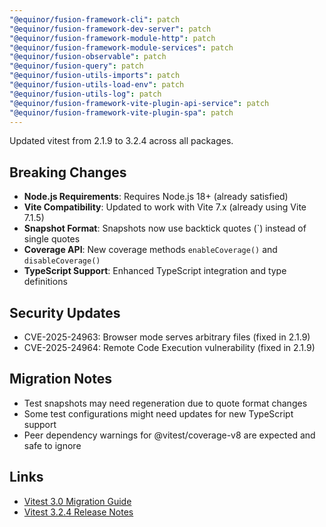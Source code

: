 ```yaml
---
"@equinor/fusion-framework-cli": patch
"@equinor/fusion-framework-dev-server": patch
"@equinor/fusion-framework-module-http": patch
"@equinor/fusion-framework-module-services": patch
"@equinor/fusion-observable": patch
"@equinor/fusion-query": patch
"@equinor/fusion-utils-imports": patch
"@equinor/fusion-utils-load-env": patch
"@equinor/fusion-utils-log": patch
"@equinor/fusion-framework-vite-plugin-api-service": patch
"@equinor/fusion-framework-vite-plugin-spa": patch
---
```


Updated vitest from 2.1.9 to 3.2.4 across all packages.

## Breaking Changes
- **Node.js Requirements**: Requires Node.js 18+ (already satisfied)
- **Vite Compatibility**: Updated to work with Vite 7.x (already using Vite 7.1.5)
- **Snapshot Format**: Snapshots now use backtick quotes (\`) instead of single quotes
- **Coverage API**: New coverage methods `enableCoverage()` and `disableCoverage()`
- **TypeScript Support**: Enhanced TypeScript integration and type definitions

## Security Updates
- CVE-2025-24963: Browser mode serves arbitrary files (fixed in 2.1.9)
- CVE-2025-24964: Remote Code Execution vulnerability (fixed in 2.1.9)

## Migration Notes
- Test snapshots may need regeneration due to quote format changes
- Some test configurations might need updates for new TypeScript support
- Peer dependency warnings for @vitest/coverage-v8 are expected and safe to ignore

## Links
- [Vitest 3.0 Migration Guide](https://vitest.dev/guide/migration)
- [Vitest 3.2.4 Release Notes](https://github.com/vitest-dev/vitest/releases/tag/v3.2.4)
